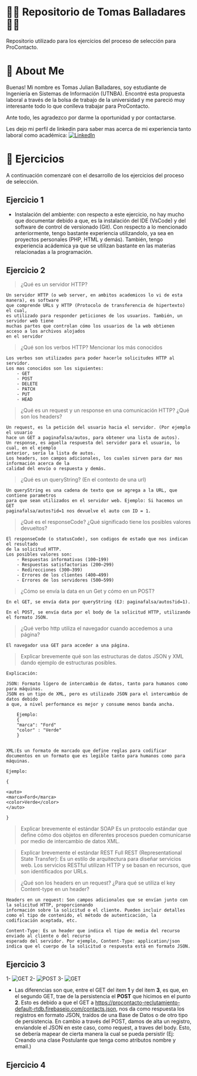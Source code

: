 
# 🚀🚀 Repositorio de Tomas Balladares 🚀🚀

Repositorio utilizado para los ejercicios del proceso de selección para ProContacto.

# 🚀 About Me


Buenas! Mi nombre es Tomas Julian Balladares, soy estudiante de Ingeniería en Sistemas de Información (UTNBA). Encontré esta propuesta laboral a través de la bolsa de trabajo de la universidad y me pareció muy interesante todo lo que conlleva trabajar para ProContacto.

Ante todo, les agradezco por darme la oportunidad y por contactarse.

Les dejo mi perfil de linkedin para saber mas acerca de mi experiencia tanto laboral como académica:
[![LinkedIn](https://content.linkedin.com/content/dam/me/business/en-us/amp/brand-site/v2/bg/LI-Bug.svg.original.svg)](https://www.linkedin.com/in/tomas-balladares-813563225/)


# 🚀 Ejercicios

A continuación comenzaré con el desarrollo de los ejercicios del proceso de selección.


## Ejercicio 1
- Instalación del ambiente: con respecto a este ejercicio, no hay mucho que documentar debido a que, es la instalación del IDE (VsCode) y del software de control de versionado (Git). Con respecto a lo mencionado anteriormente, tengo bastante experiencia utilizandolo, ya sea en proyectos personales (PHP, HTML y demás). También, tengo experiencia acádemica ya que se utilizan bastante en las materias relacionadas a la programación.

## Ejercicio 2

> ¿Qué es un servidor HTTP?

    Un servidor HTTP (o web server, en ambitos academicos lo vi de esta manera), es software
    que comprende URLs y HTTP (Protocolo de transferencia de hipertexto) el cual, 
    es utilizado para responder peticiones de los usuarios. También, un servidor web tiene
    muchas partes que controlan cómo los usuarios de la web obtienen acceso a los archivos alojados 
    en el servidor

> ¿Qué son los verbos HTTP? Mencionar los más conocidos

    Los verbos son utilizados para poder hacerle solicitudes HTTP al servidor.
    Los mas conocidos son los siguientes:
        - GET
        - POST
        - DELETE
        - PATCH
        - PUT
        - HEAD

 > ¿Qué es un request y un response en una comunicación HTTP? ¿Qué son los headers?

    Un request, es la petición del usuario hacia el servidor. (Por ejemplo el usuario
    hace un GET a paginafalsa/autos, para obtener una lista de autos).
    Un response, es aquella respuesta del servidor para el usuario, lo cual, en el ejemplo
    anterior, sería la lista de autos.
    Los headers, son campos adicionales, los cuales sirven para dar mas información acerca de la
    calidad del envío o respuesta y demás.

> ¿Qué es un queryString? (En el contexto de una url)

    Un queryString es una cadena de texto que se agrega a la URL, que contiene parametros
    para que sean utilizados en el servidor web. Ejemplo: Si hacemos un GET
    paginafalsa/autos?id=1 nos devuelve el auto con ID = 1.

> ¿Qué es el responseCode? ¿Qué significado tiene los posibles valores devueltos?

    El responseCode (o statusCode), son codigos de estado que nos indican el resultado
    de la solicitud HTTP.
    Los posibles valores son:
        - Respuestas informativas (100–199)
        - Respuestas satisfactorias (200–299)
        - Redirecciones (300–399)
        - Errores de los clientes (400–499)
        - Errores de los servidores (500–599) 

> ¿Cómo se envía la data en un Get y cómo en un POST?

    En el GET, se envía data por queryString (EJ: paginafalsa/autos?id=1).

    En el POST, se envía data por el body de la solicitud HTTP, utilizando el formato JSON.
    
    
> ¿Qué verbo http utiliza el navegador cuando accedemos a una página?

    El navegador usa GET para acceder a una página.

> Explicar brevemente qué son las estructuras de datos JSON y XML dando ejemplo de
estructuras posibles.
    
    Explicación:
    
    JSON: Formato lígero de intercambio de datos, tanto para humanos como para máquinas.
    JSON es un tipo de XML, pero es utilizado JSON para el intercambio de datos debido
    a que, a nivel performance es mejor y consume menos banda ancha.
        
        Ejemplo:
        {
        "marca": "Ford"
        "color" : "Verde"
        }

    
    XML:Es un formato de marcado que define reglas para codificar documentos en un formato que es legible tanto para humanos como para máquinas.

    Ejemplo:
    
    {

    <auto>
    <marca>Ford</marca>
    <color>Verde</color>
    </auto>
        
    }

> Explicar brevemente el estándar SOAP
    Es un protocolo estándar que define cómo dos objetos en diferentes procesos 
    pueden comunicarse por medio de intercambio de datos XML. 

> Explicar brevemente el estándar REST Full
    REST (Representational State Transfer): Es un estilo de arquitectura para
    diseñar servicios web. Los servicios RESTful utilizan HTTP y se basan en 
    recursos, que son identificados por URLs.

> ¿Qué son los headers en un request? ¿Para qué se utiliza el key Content-type en un header?

    Headers en un request: Son campos adicionales que se envían junto con la solicitud HTTP, proporcionando
    información sobre la solicitud o el cliente. Pueden incluir detalles como el tipo de contenido, el método de autenticación, la 
    codificación aceptada, etc.

    Content-Type: Es un header que indica el tipo de media del recurso enviado al cliente o del recurso
    esperado del servidor. Por ejemplo, Content-Type: application/json
    indica que el cuerpo de la solicitud o respuesta está en formato JSON.
## Ejercicio 3
1- ![GET](https://cdn.discordapp.com/attachments/381534551094198274/1253906709051871273/image.png?ex=66778f1f&is=66763d9f&hm=b61487f48439d7b0e26cb84e04450a4d9888cc79ea98565388e50e9910fe6e11&)
2- ![POST](https://i.imgur.com/22w62Xa.png)
3- ![GET](https://i.imgur.com/gTYWPfl.png)

- Las diferencias son que, entre el GET del item **1** y del item **3**, es que, en el segundo GET, trae de la persistencia el **POST** que hicimos en el punto **2**.
    Esto es debido a que el GET a https://procontacto-reclutamiento-default-rtdb.firebaseio.com/contacts.json, nos da como respuesta los registros en formato JSON, traídos de una Base de Datos o de otro tipo de persistencia. En cambio a través del POST, damos de alta un registro, enviandole el JSON en este caso, como request, a traves del body. Esto, se debería mapear de cierta manera la cual se pueda persistir (Ej: Creando una clase Postulante que tenga como atributos nombre y email.)

## Ejercicio 4
